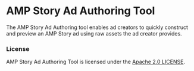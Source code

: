 # AMP Story Ad Authoring Tool
The AMP Story Ad Authoring tool enables ad creators to quickly construct and 
preview an AMP Story ad using raw assets the ad creator provides.


### License

AMP Story Ad Authoring Tool is licensed under the [Apache 2.0 LICENSE](http://www.apache.org/licenses/LICENSE-2.0.txt).
